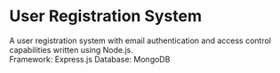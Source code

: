 # User Registration System
A user registration system with email authentication and access control capabilities written using Node.js.  
Framework: Express.js
Database: MongoDB
